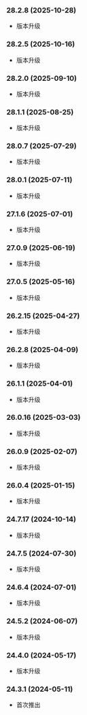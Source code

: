 ### 28.2.8 (2025-10-28)

- 版本升级

### 28.2.5 (2025-10-16)

- 版本升级

### 28.2.0 (2025-09-10)

- 版本升级

### 28.1.1 (2025-08-25)

- 版本升级

### 28.0.7 (2025-07-29)

- 版本升级

### 28.0.1 (2025-07-11)

- 版本升级

### 27.1.6 (2025-07-01)

- 版本升级

### 27.0.9 (2025-06-19)

- 版本升级

### 27.0.5 (2025-05-16)

- 版本升级

### 26.2.15 (2025-04-27)

- 版本升级

### 26.2.8 (2025-04-09)

- 版本升级

### 26.1.1 (2025-04-01)

- 版本升级

### 26.0.16 (2025-03-03)

- 版本升级

### 26.0.9 (2025-02-07)

- 版本升级

### 26.0.4 (2025-01-15)

- 版本升级

### 24.7.17 (2024-10-14)

- 版本升级

### 24.7.5 (2024-07-30)

- 版本升级

### 24.6.4 (2024-07-01)

- 版本升级

### 24.5.2 (2024-06-07)

- 版本升级

### 24.4.0 (2024-05-17)

- 版本升级

### 24.3.1 (2024-05-11)

- 首次推出
